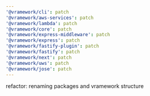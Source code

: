 ```yaml
---
'@vramework/cli': patch
'@vramework/aws-services': patch
'@vramework/lambda': patch
'@vramework/core': patch
'@vramework/express-middleware': patch
'@vramework/express': patch
'@vramework/fastify-plugin': patch
'@vramework/fastify': patch
'@vramework/next': patch
'@vramework/uws': patch
'@vramework/jose': patch
---
```


refactor: renaming packages and vramework structure
